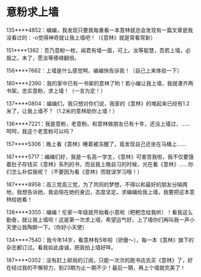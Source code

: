 # 意粉求上墙

135****4852：编编，我发现只要我每重看一本意林就总会发现有一篇文章是我没看过的：-o觉得神奇就让我上墙吧！（《意林》就是常看常新） 

151****1382：吾乃意粉一枚，闻君有墙一面，可上。汝等聪慧，吾若上墙，必报之。末了，愿汝等傣禄翻倍。 

156****7662：上墙是什么感觉啊，编编快告诉我！（自己上来体验一下） 

180****2390：我的家中已有一书架的意林了哟！若小编让我上墙，我就凑齐两书架。忠实意粉，求上墙！（一言为定！） 

137****0804：编编们，我只想对你们说，我家的《意林》的堆起来已经有1.2米了，让我上墙不？（1.2米的意林助你上墙！） 

136****7221：我是意粉，老意粉。和意林做朋友已有十年，还没上墙过，……呵呵，我这个老意粉可以吗？ 

157****5306：晚上看《意林》睡着被冻醒了，竟发现自己还坐在马桶上…… 

187****5717：编编们好，我是一名高一学生，《意林》可害苦我啦，我不仅要饿着肚子存钱买《意林》系列的书，而且我上晚自习的时候，光在看《意林》……你们怎么补偿我呢？（不要因为看《意林》而耽误学习哦！） 

187****8958：高三党高三党，为了共同的梦想，不得以和最好的朋友分隔两地，我想告诉她，我会陪在她的身边，态度坚定。求编编给我上墙，我要把这本意林给她看！ 

138****3355：编编！伦家一年级就开始看小意啦（粑粑念给我听）！看我这么勤奋，就让我上墙呗！这是第一次求上墙，希望运气好。上了墙你们再叫我一声小天使让我陶醉一下。（你好小天使） 

134****7540：我今年14岁，看意林有5年啦（骄傲～），每一本《意林》旗下的杂志都订过。看我如此虔诚，把我拍上墙好咩。 

187****0352：没有赶上邮局的订阅，只能一次次的跑书店去买《意林》了，好在经过我的不懈努力，到23期为止一期不少！最后一期，再上个墙就完美了！